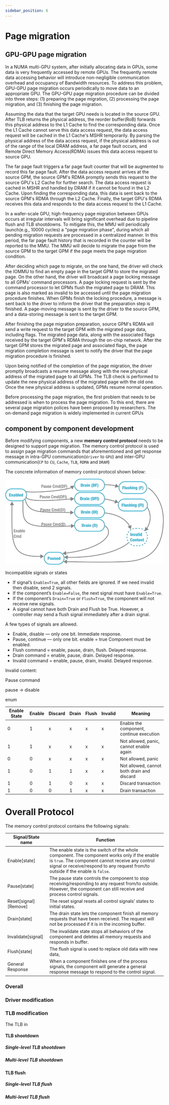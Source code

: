 ```yaml
---
sidebar_position: 6
---
```


# Page migration

## GPU-GPU page migration
In a NUMA multi-GPU system, after initially allocating data in GPUs, some data is very frequently accessed by remote GPUs. The frequently remote data accessing behavior will introduce non-negligible communication overhead and occupancy of Bandwidth resources. To address this problem, GPU-GPU page migration occurs periodically to move data to an appropriate GPU. The GPU-GPU page migration procedure can be divided into three steps: (1) preparing the page migration, (2) processing the page migration, and (3) finishing the page migration.

Assuming the data that the target GPU needs is located in the source GPU. After TLB returns the physical address, the reorder buffer(RoB) forwards this physical address to the L1 Cache to find the corresponding data. Once the L1 Cache cannot serve this data access request, the data access request will be cached in the L1 Cache's MSHR temporarily. By parsing the physical address of the data access request, if the physical address is out of the range of the local DRAM address, a far page fault occurs, and Remote Direct Memory Access(RDMA) issues this data access request to source GPU. 

The far page fault triggers a far page fault counter that will be augmented to record this far page fault. After the data access request arrives at the source GPM, the source GPM's RDMA promptly sends this request to the source GPU's L2 Cache for further search. The data access request is cached in MSHR and handled by DRAM if it cannot be found in the L2 Cache. Upon finding the corresponding data, this data is sent back to the source GPM's RDMA through the L2 Cache. Finally, the target GPU's RDMA receives this data and responds to the data access request to the L1 Cache. 

In a wafer-scale GPU, high-frequency page migration between GPUs occurs at irregular intervals will bring significant overhead due to pipeline flush and TLB shootdowns. To mitigate this, the MMU will periodically launch(e.g., 10000 cycles) a "page migration phase", during which all pending migration requests are processed in a centralized manner. In this period, the far page fault history that is recorded in the counter will be reported to the MMU. The MMU will decide to migrate the page from the source GPM to the target GPM if the page meets the page migration condition. 

After deciding which page to migrate, on the one hand, the driver will check the IOMMU to find an empty page in the target GPM to store the migrated page. On the other hand, the driver will broadcast a page locking message to all GPMs' command processors. A page locking request is sent by the command processor to let GPMs flush the migrated page to DRAM. This page is also marked as invalid to be accessed until the page migration procedure finishes. When GPMs finish the locking procedure, a message is sent back to the driver to inform the driver that the preparation step is finished. A page-moving message is sent by the driver to the source GPM, and a data-storing message is sent to the target GPM. 

After finishing the page migration preparation, source GPM's RDMA will send a write request to the target GPM with the migrated page data, including flags. The migrated page data, along with the associated flags received by the target GPM's RDMA through the on-chip network. After the target GPM stores the migrated page and associated flags, the page migration completion message is sent to notify the driver that the page migration procedure is finished.  

Upon being notified of the completion of the page migration, the driver promptly broadcasts a resume message along with the new physical address of the migrated page to all GPMs. The TLB check is performed to update the new physical address of the migrated page with the old one. Once the new physical address is updated, GPMs resume normal operation.

Before processing the page migration, the first problem that needs to be addressed is when to process the page migration. To this end, there are several page migration polices have been proposed by researchers. The on-demand page migration is widely implemented in current GPUs

## component by component development
Before modifying components, a new __memory control protocol__ needs to be designed to support page migration. The memory control protocol is used to assign page migration commands that aforementioned and get response message in intra-GPU communication(`driver` to `GPU`) and inter-GPU communication(`CP` to `CU`, `Cache`, `TLB`, `RDMA` and `DRAM`)

The concrete information of memory control protocol shown below:

 ![Protocol](./figures/Ideal_memory_controller_FSM.svg)

<!-- <img
  src="./figures/Ideal_memory_controller_FSM.svg"
  alt="FSM"
  style={{ width: '60%', maxWidth: '600px' }}
/> -->

Incompatible signals or states

- If signal’s `Enable=True`, all other fields are ignored. If we need invalid then disable, send 2 signals.
- If the component’s `Enable=False`, the next signal must have `Enable=True`.
- If the component’s `Drain=True` or `Flush=True`, the component will not receive new signals.
- A signal cannot have both Drain and Flush be True. However, a controller may send a flush signal immediately after a drain signal.

A few types of signals are allowed.

- Enable, disable  — only one bit. Immediate response.
- Pause, continue — only one bit. enable = true Component must be enabled.
- Flush command = enable, pause, drain, flush. Delayed response.
- Drain command = enable, pause, drain. Delayed response.
- Invalid command = enable, pause, drain, invalid. Delayed response.

Invalid content: 

Pause command

pause → disable

enum

| Enable State | Enable | Discard | Drain | Flush | Invalid | Meaning |
| --- | --- | --- | --- | --- | --- | --- |
| 0 | 1 | x | x | x | x | Enable the component, continue execution |
| 1 | 1 | x | x | x | x | Not allowed, panic, cannot enable again |
| 0 | 0 | x | x | x | x | Not allowed, panic |
| 1 | 0 | 1 | 1 | x | x | Not allowed, cannot both drain and discard |
| 1 | 0 | 1 | 0 | x | x | Discard transaction |
| 1 | 0 | 0 | 1 | x | x | Drain transaction |

# Overall Protocol

The memory control protocol contains the following signals: 

| Signal/State name | Function |
| --- | --- |
| Enable[state] | The enable state is the switch of the whole component. The component works only if the enable is `true`. The component cannot receive any control signal or receive/respond to any request from/to outside if the enable is `false`. |
| Pause[state]  | The pause state controls the component to stop receiving/responding to any request from/to outside. However, the component can still receive and process control signals. |
| Reset[signal] [Remove] | The reset signal resets all control signals’ states to initial states.  |
| Drain[state] | The drain state lets the component finish all memory requests that have been received. The request will not be processed if it is in the incoming buffer.  |
| Invalidate[signal] | The invalidate state stops all behaviors of the component and deletes all memory requests and responds in buffer. |
| Flush[state] | The flush signal is used to replace old data with new data,  |
| General Response | When a component finishes one of the process signals, the component will generate a general response message to respond to the control signal.  |

### Overall 

### Driver modification


### TLB modification
The TLB in 

#### TLB shootdown

##### Single-level TLB shootdown

##### Multi-level TLB shootdown

#### TLB flush

##### Single-level TLB flush

##### Multi-level TLB flush
